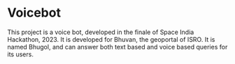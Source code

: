 # Voicebot
This project is a voice bot, developed in the finale of Space India Hackathon, 2023. It is developed for Bhuvan, the geoportal of ISRO. It is named Bhugol, and can answer both text based and voice based queries for its users.
